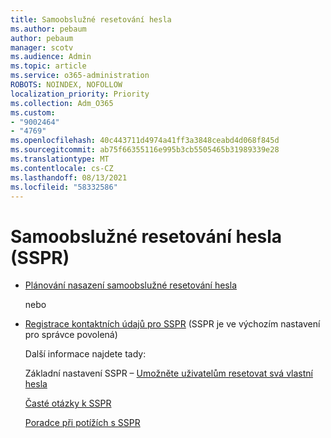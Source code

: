 ```yaml
---
title: Samoobslužné resetování hesla
ms.author: pebaum
author: pebaum
manager: scotv
ms.audience: Admin
ms.topic: article
ms.service: o365-administration
ROBOTS: NOINDEX, NOFOLLOW
localization_priority: Priority
ms.collection: Adm_O365
ms.custom:
- "9002464"
- "4769"
ms.openlocfilehash: 40c443711d4974a41ff3a3848ceabd4d068f845d
ms.sourcegitcommit: ab75f66355116e995b3cb5505465b31989339e28
ms.translationtype: MT
ms.contentlocale: cs-CZ
ms.lasthandoff: 08/13/2021
ms.locfileid: "58332586"
---
```

# <a name="self-service-password-reset-sspr"></a>Samoobslužné resetování hesla (SSPR)

- [Plánování nasazení samoobslužné resetování hesla](https://go.microsoft.com/fwlink/?linkid=2142944)  

    nebo
- [Registrace kontaktních údajů pro SSPR](https://mysignins.microsoft.com/security-info) (SSPR je ve výchozím nastavení pro správce povolená)

    Další informace najdete tady:

    Základní nastavení SSPR – [Umožněte uživatelům resetovat svá vlastní hesla](https://docs.microsoft.com/microsoft-365/admin/add-users/let-users-reset-passwords)

    [Časté otázky k SSPR](https://docs.microsoft.com/azure/active-directory/authentication/active-directory-passwords-faq)

    [Poradce při potížích s SSPR](https://docs.microsoft.com/azure/active-directory/authentication/active-directory-passwords-troubleshoot)
